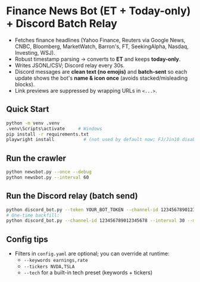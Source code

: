 # Finance News Bot (ET + Today-only) + Discord Batch Relay

- Fetches finance headlines (Yahoo Finance, Reuters via Google News, CNBC, Bloomberg, MarketWatch, Barron's, FT, SeekingAlpha, Nasdaq, Investing, WSJ).
- Robust timestamp parsing → converts to **ET** and keeps **today-only**.
- Writes JSONL/CSV; Discord relay every 30s.
- Discord messages are **clean text (no emojis)** and **batch-sent** so each update shows the bot's **name & icon once** (avoids stacked/misleading blocks).
- Link previews are suppressed by wrapping URLs in `<...>`.

## Quick Start
```bash
python -m venv .venv
.venv\Scripts\activate     # Windows
pip install -r requirements.txt
playwright install           # (not used by default now; FJ/Jin10 disabled)
```

## Run the crawler
```bash
python newsbot.py --once --debug
python newsbot.py --interval 60
```

## Run the Discord relay (batch send)
```bash
python discord_bot.py --token YOUR_BOT_TOKEN --channel-id 123456789012345678 --interval 30 --tech --max 20 --verbose
# One-time backfill:
python discord_bot.py --channel-id 123456789012345678 --interval 30 --max 50 --reset-offset --verbose
```

## Config tips
- Filters in `config.yaml` are optional; you can override at runtime:
  - `--keywords earnings,rate`
  - `--tickers NVDA,TSLA`
  - `--tech` for a built-in tech preset (keywords + tickers)
